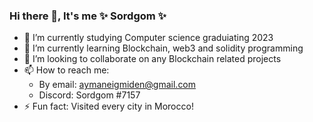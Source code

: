 ### Hi there 👋, It's me ✨ Sordgom ✨ 

- 🔭 I’m currently studying Computer science graduiating 2023
- 🌱 I’m currently learning Blockchain, web3 and solidity programming 
- 👯 I’m looking to collaborate on any Blockchain related projects
- 📫 How to reach me: 
  -  By email: aymaneigmiden@gmail.com
  - Discord: Sordgom #7157
- ⚡ Fun fact: Visited every city in Morocco!
